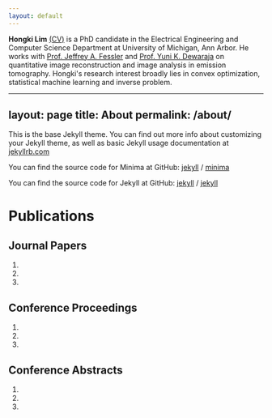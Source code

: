 ```yaml
---
layout: default
---
```

**Hongki Lim** [(CV)](https://github.com/limhongki/limhongki.github.io/blob/master/assets/pdf/cv_hongki.pdf) is a PhD candidate in the Electrical Engineering and Computer Science Department at University of Michigan, Ann Arbor. He works with [Prof. Jeffrey A. Fessler](http://web.eecs.umich.edu/~fessler/) and [Prof. Yuni K. Dewaraja](https://scholar.google.com/citations?user=qw2ASMRmBBEC&hl=en) on quantitative image reconstruction and image analysis in emission tomography. Hongki's research interest broadly lies in convex optimization, statistical machine learning and inverse problem.

---
layout: page
title: About
permalink: /about/
---

This is the base Jekyll theme. You can find out more info about customizing your Jekyll theme, as well as basic Jekyll usage documentation at [jekyllrb.com](https://jekyllrb.com/)

You can find the source code for Minima at GitHub:
[jekyll][jekyll-organization] /
[minima](https://github.com/jekyll/minima)

You can find the source code for Jekyll at GitHub:
[jekyll][jekyll-organization] /
[jekyll](https://github.com/jekyll/jekyll)


[jekyll-organization]: https://github.com/jekyll

# Publications
## Journal Papers 
1. 
2.
3. 
## Conference Proceedings   
1. 
2.
3. 
## Conference Abstracts   
1. 
2.
3. 
